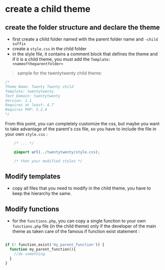 # create a child theme

## create the folder structure and declare the theme

- first create a child folder named with the parent folder name and `-child suffix`
- create a `style.css` in the child folder
- in the style file, it contains a comment block that defines the theme and if it is a child theme, you must add the `Template: <nameoftheparentfolder>`

> sample for the twentytwenty child theme:

```css
/*
Theme Name: Twenty Twenty child
Template: twentytwenty
Text Domain: twentytwenty
Version: 1.1
Requires at least: 4.7
Requires PHP: 5.2.4
*/

```

From this point, you can completely customize the css, but maybe you want to take advantage of the parent's css file, so you have to include the file in your own `style.css` :

```css
    /* ... */

    @import url(../twentytwenty/style.css);

    /* then your modified styles */
```

## Modify templates

- copy all files that you need to modify in the child theme, you have to keep the hierarchy the same.

## Modify functions

- for the `functions.php`, you can copy a single function to your own `functions.php` file (in the child theme) only if the developer of the main theme as taken care of the famous if function exist statement :

```php

if (! function_exist('my_parent_function')) {
  function my_parent_function(){
    //do something
  }
}

```


